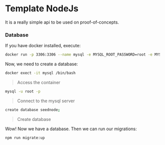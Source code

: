# Template NodeJs

It is a really simple api to be used on proof-of-concepts.

### Database

If you have docker installed, execute:
```bash
docker run -p 3306:3306 --name mysql -e MYSQL_ROOT_PASSWORD=root -e MYSQL_ROOT_HOST=% -d mysql/mysql-server:5.7
```

Now, we need to create a database:
```bash
docker exect -it mysql /bin/bash
```
> Access the container

```bash
mysql -u root -p 
```
> Connect to the mysql server

```bash
create database seednode;
```
> Create database

Wow! Now we have a database. Then we can run our migrations:
```
npm run migrate:up
```